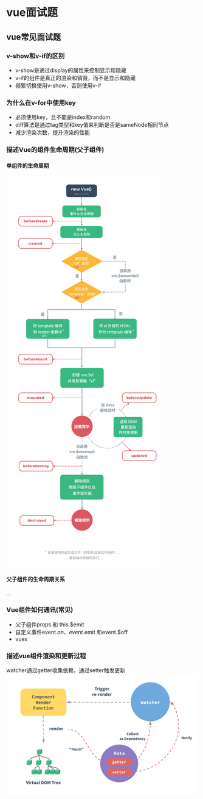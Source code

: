 # vue面试题

## vue常见面试题

### v-show和v-if的区别

- v-show是通过display的属性来控制显示和隐藏
- v-if的组件是真正的渲染和销毁，而不是显示和隐藏
- 频繁切换使用v-show，否则使用v-if

### 为什么在v-for中使用key

- 必须使用key，且不能是index和random
- diff算法是通过tag类型和key值来判断是否是sameNode相同节点
- 减少渲染次数，提升渲染的性能

### 描述Vue的组件生命周期(父子组件)

#### 单组件的生命周期

![avatar](./vue-mianshi/lifecycle.png)

#### 父子组件的生命周期关系

...

### Vue组件如何通讯(常见)

- 父子组件props 和 this.$emit
- 自定义事件event.$on、event.$emit 和event.$off
- vuex

### 描述vue组件渲染和更新过程

watcher通过getter收集依赖，通过setter触发更新
![avatar](./vue-mianshi/data.png)